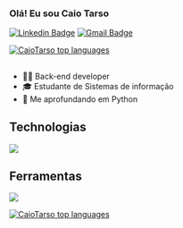 ### Olá! Eu sou Caio Tarso

[![Linkedin Badge](https://img.shields.io/badge/-LinkedIn-6633cc?style=flat-square&logo=Linkedin&logoColor=white&link=https://www.linkedin.com/in/fernanda-kipper-5958a61a9/)](https://www.linkedin.com/in/caio-tarso-alencar-pianc%C3%B3-27b2ab1b2/)
[![Gmail Badge](https://img.shields.io/badge/-caiotarso7@gmail.com-6633cc?style=flat-square&logo=Gmail&logoColor=white&link=mailto:caiotarso7@gmail.com)](mailto:caiotarso7@gmail.com)


[![CaioTarso top languages](https://github-readme-stats.vercel.app/api/top-langs/?username=CaioTarso&theme=blue-white)](https://github.com/anuraghazra/github-readme-stats)


## 

- 👩‍💻 Back-end developer
- 🎓 Estudante de Sistemas de informação
- 🐍 Me aprofundando em Python

## Technologias
<p>
  <a href="https://skillicons.dev">
    <img src="https://skillicons.dev/icons?i=python,django,flask,javascript,html,css,mysql" />
  </a>
</p>

## Ferramentas
<p>
  <a href="https://skillicons.dev">
    <img src="https://skillicons.dev/icons?i=git,postman,vscode" />
  </a>
</p>
<div align="left">
  
[![CaioTarso top languages](https://github-readme-stats.vercel.app/api/top-langs/?username=CaioTarso&theme=blue-white)](https://github.com/anuraghazra/github-readme-stats)

 </div>

